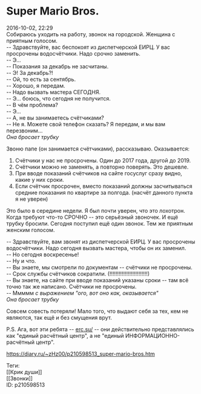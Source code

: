 Super Mario Bros.
==================

   
 2016-10-02, 22:29   
  Собираюсь уходить на работу, звонок на городской. Женщина с приятным голосом.   
 -- Здравствуйте, вас беспокоят из диспетчерской ЕИРЦ. У вас просрочены водосчётчики. Надо срочно заменить.   
 -- Э...   
 -- Показания за декабрь не засчитаны.   
 -- Э! За декабрь?!   
 -- Ой, то есть за сентябрь.   
 -- Хорошо, я передам.   
 -- Надо вызвать мастера СЕГОДНЯ.   
 -- Э... боюсь, что сегодня не получится.   
 -- В чём проблема?   
 -- Э...   
 -- А, не вы занимаетесь счётчиками?   
 -- Не я. Можете свой телефон сказать? Я передам, и мы вам перезвоним...   
 *Она бросает трубку*   
   
 Звоню папе (он занимается счётчиками), рассказываю. Оказывается:   
 1. Счётчики у нас не просрочены. Один до 2017 года, другой до 2019.   
 2. Счётчики можно не заменять, а повторно поверять. Это дешевле.   
 3. При вводе показаний счётчиков на сайте госуслуг сразу видно, какие у них сроки.   
 4. Если счётчик просрочен, вместо показаний должны засчитываться средние показания по квартире за полгода. (насчёт данного пункта я не уверен)   
   
 Это было в середине недели. Я был почти уверен, что это лохотрон. Когда требуют что-то СРОЧНО -- это серьёзный звоночек. И ещё трубку бросили. Сегодня поступил ещё один звонок. Тем же приятным женским голосом.   
   
 -- Здравствуйте, вам звонят из диспетчерской ЕИРЦ. У вас просрочены водосчётчики. Надо сегодня вызвать мастера, чтобы он их заменил.   
 -- Но сегодня воскресенье!   
 -- Ну и что.   
 -- Вы знаете, мы смотрели по документам -- счётчики не просрочены.   
 -- Срок службы счётчиков сократили. (!!!!!!!!!!!!!!!!!!!!!!!!!)   
 -- Вы знаете, на сайте при вводе показаний указаны сроки -- там всё точно так же написано. Счётчики не просрочены.   
 -- Ммммм *с выражением "ого, вот оно как, оказывается"*   
 *Она бросает трубку*   
   
 Совсем совесть потеряли! Мало того, что выдают себя за тех, кем не являются, так ещё и без смущения врут.   
   
 P.S. Ага, вот эти ребята --  [erc.su/](http://erc.su/)  -- они действительно представлялись как "единый расчётный центр", а не "единый ИНФОРМАЦИОННО-расчётный центр".   
    
 <https://diary.ru/~zHz00/p210598513_super-mario-bros.htm>   
   
 Теги:   
 [[Крик души]]   
 [[Звонки]]   
 ID: p210598513